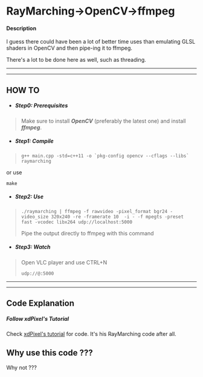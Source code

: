 # RayMarching->OpenCV->ffmpeg

#### Description

I guess there could have been a lot of better time uses than emulating GLSL shaders in OpenCV and then pipe-ing it to ffmpeg.

There's a lot to be done here as well, such as threading.
- - - -
- - - -
## HOW TO

* ##### Step0: Prerequisites
> Make sure to install ___OpenCV___ (preferably the latest one) and install ___ffmpeg___.

* ##### Step1: Compile

>```
>g++ main.cpp -std=c++11 -o `pkg-config opencv --cflags --libs` raymarching
>```
or use
```
make
```
* ##### Step2: Use
>```
>./raymarching | ffmpeg -f rawvideo -pixel_format bgr24 -video_size 320x240 -re -framerate 10  -i - -f mpegts -preset fast -vcodec libx264 udp://localhost:5000
>```
> Pipe the output directly to ffmpeg with this command

* ##### Step3: Watch
>Open VLC player and use CTRL+N
>```
>udp://@:5000
>```


- - - -
- - - -

## Code Explanation
##### Follow xdPixel's Tutorial

Check [xdPixel's tutorial]( http://xdpixel.com/ray-marching-101-part-2/ ) for code. It's his RayMarching code after all.

## Why use this code ???
Why not ???

